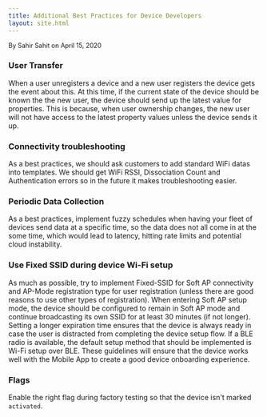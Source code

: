 ```yaml
---
title: Additional Best Practices for Device Developers
layout: site.html
---
```


<span style="font-size:90%;">By Sahir Sahit on April 15, 2020</span>

### User Transfer

When a user unregisters a device and a new user registers the device gets the event about this. At this time, if the current state of the device should be known the the new user, the device should send up the latest value for properties. This is because, when user ownership changes, the new user will not have access to the latest property values unless the device sends it up.

### Connectivity troubleshooting

As a best practices, we should ask customers to add standard WiFi datas into templates. We should get WiFi RSSI, Dissociation Count and Authentication errors so in the future it makes troubleshooting easier. 

### Periodic Data Collection

As a best practices, implement fuzzy schedules when having your fleet of devices send data at a specific time, so the data does not all come in at the some time, which would lead to latency, hitting rate limits and potential cloud instability.

### Use Fixed SSID during device Wi-Fi setup

As much as possible, try to implement Fixed-SSID for Soft AP connectivity and AP-Mode registration type for user registration (unless there are good reasons to use other types of registration). When entering Soft AP setup mode, the device should be configured to remain in Soft AP mode and continue broadcasting its own SSID for at least 30 minutes (if not longer). Setting a longer expiration time ensures that the device is always ready in case the user is distracted from completing the device setup flow. If a BLE radio is available, the default setup method that should be implemented is Wi-Fi setup over BLE. These guidelines will ensure that the device works well with the Mobile App to create a good device onboarding experience.

### Flags

Enable the right flag during factory testing so that the device isn't marked `activated`.